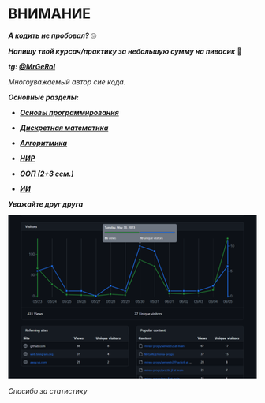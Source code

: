 # ВНИМАНИЕ

***А кодить не пробовал?*** 🙄

***Напишу твой курсач/практику за небольшую сумму на пивасик*** 🤗

***tg: [@MrGeRoI](https://t.me/mrgeroi)***

*Многоуважаемый автор сие кода.*

***Основные разделы:***

+ ***[Основы программирования](/Robot)***

+ ***[Дискретная математика](/Discrete)***

+ ***[Алгоритмика](/Algorithms)***

+ ***[НИР](/NIR)***

+ ***[ООП (2+3 сем.)](/OOP)***

+ ***[ИИ](/AI)***

***Уважайте друг друга***

![Traffic](traffic.png)

*Спасибо за статистику*